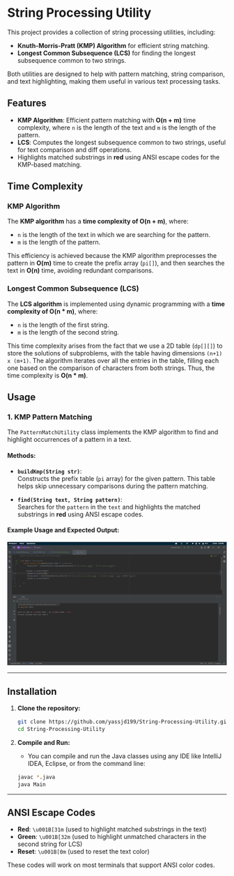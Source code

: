 
# **String Processing Utility**

This project provides a collection of string processing utilities, including:
- **Knuth-Morris-Pratt (KMP) Algorithm** for efficient string matching.
- **Longest Common Subsequence (LCS)** for finding the longest subsequence common to two strings.

Both utilities are designed to help with pattern matching, string comparison, and text highlighting, making them useful in various text processing tasks.

## **Features**
- **KMP Algorithm**: Efficient pattern matching with **O(n + m)** time complexity, where `n` is the length of the text and `m` is the length of the pattern.
- **LCS**: Computes the longest subsequence common to two strings, useful for text comparison and diff operations.
- Highlights matched substrings in **red** using ANSI escape codes for the KMP-based matching.

## **Time Complexity**

### **KMP Algorithm**
The **KMP algorithm** has a **time complexity of O(n + m)**, where:
- `n` is the length of the text in which we are searching for the pattern.
- `m` is the length of the pattern.

This efficiency is achieved because the KMP algorithm preprocesses the pattern in **O(m)** time to create the prefix array (`pi[]`), and then searches the text in **O(n)** time, avoiding redundant comparisons.

### **Longest Common Subsequence (LCS)**
The **LCS algorithm** is implemented using dynamic programming with a **time complexity of O(n * m)**, where:
- `n` is the length of the first string.
- `m` is the length of the second string.

This time complexity arises from the fact that we use a 2D table (`dp[][]`) to store the solutions of subproblems, with the table having dimensions `(n+1) x (m+1)`. The algorithm iterates over all the entries in the table, filling each one based on the comparison of characters from both strings. Thus, the time complexity is **O(n * m)**.




## **Usage**

### **1. KMP Pattern Matching**

The `PatternMatchUtility` class implements the KMP algorithm to find and highlight occurrences of a pattern in a text.

#### **Methods:**

- **`buildKmp(String str)`**:  
  Constructs the prefix table (`pi` array) for the given pattern. This table helps skip unnecessary comparisons during the pattern matching.

- **`find(String text, String pattern)`**:  
  Searches for the `pattern` in the `text` and highlights the matched substrings in **red** using ANSI escape codes.

#### **Example Usage and Expected Output:**

![Screenshot 1](screenshots/screenshot1.png)


---

## **Installation**

1. **Clone the repository:**
   ```bash
   git clone https://github.com/yassjd199/String-Processing-Utility.git
   cd String-Processing-Utility
   ```

2. **Compile and Run:**
   - You can compile and run the Java classes using any IDE like IntelliJ IDEA, Eclipse, or from the command line:
   ```bash
   javac *.java
   java Main
   ```

---

## **ANSI Escape Codes**

- **Red**: `\u001B[31m` (used to highlight matched substrings in the text)
- **Green**: `\u001B[32m` (used to highlight unmatched characters in the second string for LCS)
- **Reset**: `\u001B[0m` (used to reset the text color)

These codes will work on most terminals that support ANSI color codes.

